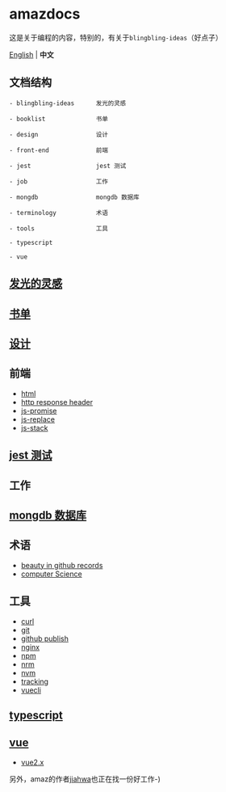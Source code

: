 # amazdocs
这是关于编程的内容，特别的，有关于`blingbling-ideas`（好点子）

[English](./README.md) | **中文**

## 文档结构

```doc
- blingbling-ideas      发光的灵感

- booklist              书单

- design                设计

- front-end             前端

- jest                  jest 测试

- job                   工作

- mongdb                mongdb 数据库

- terminology           术语

- tools                 工具

- typescript

- vue
```

## [发光的灵感]

[发光的灵感]: ./blingbling-ideas/README.zh-CN.md

## [书单]
[书单]: ./booklist/README.zh-CN.md
## [设计]
[设计]: ./design/sketch.md
## 前端
- [html](./front-end/html.md)
- [http response header](./front-end/http-responseHeader.md)
- [js-promise](./front-end/js-promise.md)
- [js-replace](./front-end/js-replace.md)
- [js-stack](./front-end/js-stack.md)
## [jest 测试]
[jest 测试]: ./jest/jest.api.md
## 工作
## [mongdb 数据库]
[mongdb 数据库]: ./mongdb/README.md
## 术语
- [beauty in github records](./terminology/beauty.in.github.records.md)
- [computer Science](./terminology/computer.Science.md)
## 工具
- [curl](./tools/curl.zh-CN.md)
- [git](./tools/git.zh-CN.md)
- [github publish](./tools/github.publish.zh-CN.md)
- [nginx](./tools/nginx.md)
- [npm](./tools/npm.zh-CN.md)
- [nrm](./tools/nrm.zh-CN.md)
- [nvm](./tools/nvm.zh-CN.md)
- [tracking](./tools/tracking.zh-CN.md)
- [vuecli](./tools/vuecli.zh-CN.md)
## [typescript]
[typescript]: ./typescript/readme.zh-CN.md
## [vue]
- [vue2.x](./vue/vue2.x/README.zh-CN.md)

[vue]: ./vue/README.zh-CN.md.md

另外，amaz的作者[jiahwa](https://github.com/jiahwa)也正在找一份好工作-)